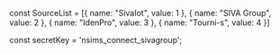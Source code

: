 <!-- SourceList for all siva's website -->

const SourceList = [{ name: "SivaIot", value: 1 }, { name: "SIVA Group", value: 2 }, { name: "IdenPro", value: 3 }, { name: "Tourni-s", value: 4 }]



const secretKey = 'nsims_connect_sivagroup';